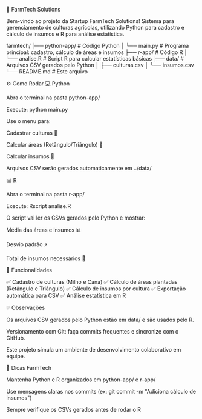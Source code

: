 🌱 FarmTech Solutions

Bem-vindo ao projeto da Startup FarmTech Solutions!
Sistema para gerenciamento de culturas agrícolas, utilizando Python para cadastro e cálculo de insumos e R para análise estatística.

farmtech/
├── python-app/        # Código Python
│
└── main.py        # Programa principal: cadastro, cálculo de áreas e insumos
├── r-app/             # Código R
│   └── analise.R      # Script R para calcular estatísticas básicas
├── data/              # Arquivos CSV gerados pelo Python
│   ├── culturas.csv
│   └── insumos.csv
└── README.md          # Este arquivo

⚙️ Como Rodar
💻 Python

Abra o terminal na pasta python-app/

Execute: python main.py

Use o menu para:

Cadastrar culturas 🌾

Calcular áreas (Retângulo/Triângulo) 📐

Calcular insumos 🌱

Arquivos CSV serão gerados automaticamente em ../data/

📊 R

Abra o terminal na pasta r-app/

Execute: Rscript analise.R

O script vai ler os CSVs gerados pelo Python e mostrar:

Média das áreas e insumos 📊

Desvio padrão ⚡

Total de insumos necessários 🧪

📌 Funcionalidades

✅ Cadastro de culturas (Milho e Cana)
✅ Cálculo de áreas plantadas (Retângulo e Triângulo)
✅ Cálculo de insumos por cultura
✅ Exportação automática para CSV
✅ Análise estatística em R

💡 Observações

Os arquivos CSV gerados pelo Python estão em data/ e são usados pelo R.

Versionamento com Git: faça commits frequentes e sincronize com o GitHub.

Este projeto simula um ambiente de desenvolvimento colaborativo em equipe.

🔧 Dicas FarmTech

Mantenha Python e R organizados em python-app/ e r-app/

Use mensagens claras nos commits (ex: git commit -m "Adiciona cálculo de insumos")

Sempre verifique os CSVs gerados antes de rodar o R